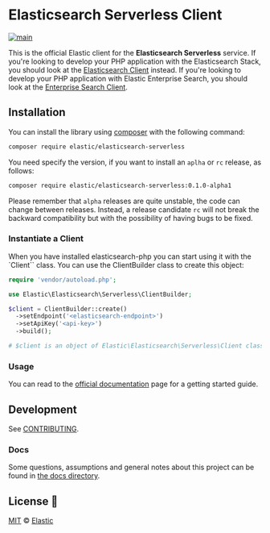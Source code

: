 # Elasticsearch Serverless Client

[![main](https://github.com/elastic/elasticsearch-serverless-php/actions/workflows/tests.yml/badge.svg?branch=main)](https://github.com/elastic/elasticsearch-serverless-php/actions/workflows/tests.yml)

This is the official Elastic client for the **Elasticsearch Serverless** service. If you're looking to develop your PHP application with the Elasticsearch Stack, you should look at the [Elasticsearch Client](https://github.com/elastic/elasticsearch-php) instead. If you're looking to develop your PHP application with Elastic Enterprise Search, you should look at the [Enterprise Search Client](https://github.com/elastic/enterprise-search-php/).

## Installation

You can install the library using [composer](https://getcomposer.org/) with the following command:

```bash
composer require elastic/elasticsearch-serverless
```

You need specify the version, if you want to install an `aplha` or `rc` release, as follows:

```bash
composer require elastic/elasticsearch-serverless:0.1.0-alpha1
```

Please remember that `alpha` releases are quite unstable, the code can change between releases.
Instead, a release candidate `rc` will not break the backward compatibility but with the possibility
of having bugs to be fixed.

### Instantiate a Client

When you have installed elasticsearch-php you can start using it with the `Client`` class.
You can use the ClientBuilder class to create this object:

```php
require 'vendor/autoload.php';

use Elastic\Elasticsearch\Serverless\ClientBuilder;

$client = ClientBuilder::create()
  ->setEndpoint('<elasticsearch-endpoint>')
  ->setApiKey('<api-key>')
  ->build();

# $client is an object of Elastic\Elasticsearch\Serverless\Client class
```


### Usage

You can read to the [official documentation](https://docs.elastic.co/serverless/elasticsearch/php-client-getting-started) 
page for a getting started guide.

## Development

See [CONTRIBUTING](./CONTRIBUTING.md).

### Docs

Some questions, assumptions and general notes about this project can be found in [the docs directory](./docs/questions-and-assumptions.md).

## License 📗

[MIT](LICENSE) © [Elastic](https://www.elastic.co/)